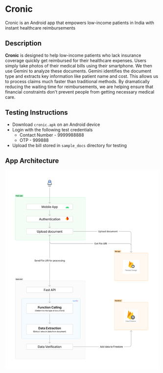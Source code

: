 
# Cronic

Cronic is an Android app that empowers low-income patients in India with instant healthcare reimbursements

## Description

**Cronic** is designed to help low-income patients who lack insurance coverage quickly get reimbursed for their healthcare expenses. Users simply take photos of their medical bills using their smartphone. We then use Gemini to analyze these documents. Gemini identifies the document type and extracts key information like patient name and cost. This allows us to process claims much faster than traditional methods. By dramatically reducing the waiting time for reimbursements, we are helping ensure that financial constraints don't prevent people from getting necessary medical care. 

## Testing Instructions
* Download `cronic.apk` on an Android device
* Login with the following test credentials
	* Contact Number - 9999988888
	* OTP - 999888
* Upload the bill stored in `sample_docs` directory for testing

## App Architecture
<img src="./app_arch.png" alt="Architecture Diagram" width="500">
